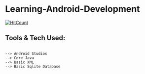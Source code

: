 # Learning-Android-Development

[![HitCount](http://hits.dwyl.com/deepakjaiswal2018/Leaarning-Android-Development.svg)](http://hits.dwyl.com/deepakjaiswal2018/Leaarning-Android-Development)

## Tools & Tech Used:
```

--> Android Studios
--> Core Java
--> Basic XML
--> Basic Sqlite Database
```
